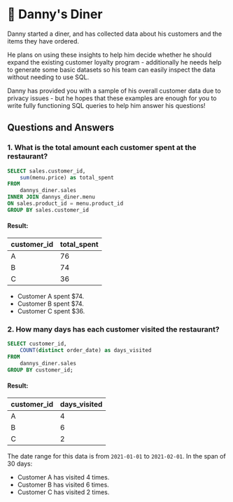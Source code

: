 # 🍜 Danny's Diner

Danny started a diner, and has collected data about his customers and the items they have ordered. 

He plans on using these insights to help him decide whether he should expand the existing customer loyalty program - additionally he needs help to generate some basic datasets so his team can easily inspect the data without needing to use SQL.

Danny has provided you with a sample of his overall customer data due to privacy issues - but he hopes that these examples are enough for you to write fully functioning SQL queries to help him answer his questions!

## Questions and Answers

### 1. What is the total amount each customer spent at the restaurant?

```sql
SELECT sales.customer_id, 
	sum(menu.price) as total_spent
FROM
	dannys_diner.sales
INNER JOIN dannys_diner.menu
ON sales.product_id = menu.product_id
GROUP BY sales.customer_id
```

#### Result:

| customer_id | total_spent |
|-------------|-------------|
| A           |          76 |
| B           |          74 |
| C           |          36 |

- Customer A spent $74.
- Customer B spent $74.
- Customer C spent $36.

### 2. How many days has each customer visited the restaurant?
```sql
SELECT customer_id, 
	COUNT(distinct order_date) as days_visited
FROM
	dannys_diner.sales
GROUP BY customer_id;
```

#### Result:
| customer_id | days_visited |
|-------------|--------------|
| A           | 4            |
| B           | 6            |
| C           | 2            |
The date range for this data is from `2021-01-01` to `2021-02-01`. In the span of 30 days:
 - Customer A has visited 4 times.
 - Customer B has visited 6 times.
 - Customer C has visited 2 times. 
